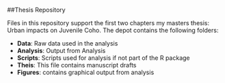 ##Thesis Repository

Files in this repository support the first two chapters my masters thesis: Urban impacts on Juvenile Coho. The depot contains the following folders:

 * **Data**: Raw data used in the analysis 
 * **Analysis**: Output from Analysis
 * **Scripts**: Scripts used for analysis if not part of the R package
 * **Theis**: This file contains manuscript drafts
 * **Figures**: contains graphical output from analysis

 